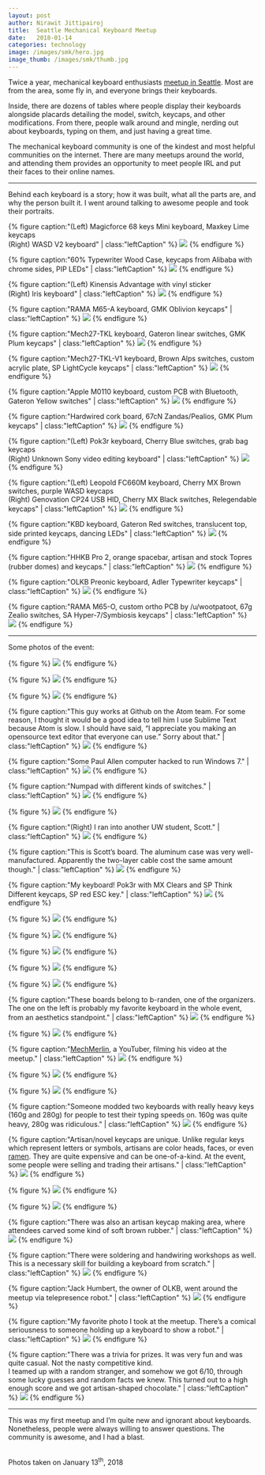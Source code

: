 ```yaml
---
layout: post
author: Nirawit Jittipairoj
title:  Seattle Mechanical Keyboard Meetup
date:   2018-01-14
categories: technology
image: /images/smk/hero.jpg
image_thumb: /images/smk/thumb.jpg
---
```


Twice a year, mechanical keyboard enthusiasts [meetup in Seattle](https://ckeys.org/events/smkmeetup/). Most are from the area, some fly in, and everyone brings their keyboards.

Inside, there are dozens of tables where people display their keyboards alongside placards detailing the model, switch, keycaps, and other modifications. From there, people walk around and mingle, nerding out about keyboards, typing on them, and just having a great time.

The mechanical keyboard community is one of the kindest and most helpful communities on the internet. There are many meetups around the world, and attending them provides an opportunity to meet people IRL and put their faces to their online names.

----

Behind each keyboard is a story; how it was built, what all the parts are, and why the person built it. I went around talking to awesome people and took their portraits.

{% figure caption:"(Left) Magicforce 68 keys Mini keyboard, Maxkey Lime keycaps
<br> (Right) WASD V2 keyboard" | class:"leftCaption" %}
![](/images/smk/p1.jpg)
{% endfigure %}

{% figure caption:"60% Typewriter Wood Case, keycaps from Alibaba with chrome sides, PIP LEDs" | class:"leftCaption" %}
![](/images/smk/p2.jpg)
{% endfigure %}

{% figure caption:"(Left) Kinensis Advantage with vinyl sticker
<br> (Right) Iris keyboard" | class:"leftCaption" %}
![](/images/smk/p3.jpg)
{% endfigure %}

{% figure caption:"RAMA M65-A keyboard, GMK Oblivion keycaps" | class:"leftCaption" %}
![](/images/smk/p4.jpg)
{% endfigure %}

{% figure caption:"Mech27-TKL keyboard, Gateron linear switches, GMK Plum keycaps" | class:"leftCaption" %}
![](/images/smk/p5.jpg)
{% endfigure %}

{% figure caption:"Mech27-TKL-V1 keyboard, Brown Alps switches, custom acrylic plate, SP LightCycle keycaps" | class:"leftCaption" %}
![](/images/smk/p6.jpg)
{% endfigure %}

{% figure caption:"Apple M0110 keyboard, custom PCB with Bluetooth, Gateron Yellow switches" | class:"leftCaption" %}
![](/images/smk/p6-2.jpg)
{% endfigure %}

{% figure caption:"Hardwired cork board, 67cN Zandas/Pealios, GMK Plum keycaps" | class:"leftCaption" %}
![](/images/smk/p7.jpg)
{% endfigure %}

{% figure caption:"(Left) Pok3r keyboard, Cherry Blue switches, grab bag keycaps
<br>(Right) Unknown Sony video editing keyboard" | class:"leftCaption" %}
![](/images/smk/p8.jpg)
{% endfigure %}

{% figure caption:"(Left) Leopold FC660M keyboard, Cherry MX Brown switches, purple WASD keycaps
<br>(Right) Genovation CP24 USB HID, Cherry MX Black switches, Relegendable keycaps" | class:"leftCaption" %}
![](/images/smk/p9.jpg)
{% endfigure %}

{% figure caption:"KBD keyboard, Gateron Red switches, translucent top, side printed keycaps, dancing LEDs" | class:"leftCaption" %}
![](/images/smk/p10.jpg)
{% endfigure %}

{% figure caption:"HHKB Pro 2, orange spacebar, artisan and stock Topres (rubber domes) and keycaps." | class:"leftCaption" %}
![](/images/smk/p11.jpg)
{% endfigure %}

{% figure caption:"OLKB Preonic keyboard, Adler Typewriter keycaps" | class:"leftCaption" %}
![](/images/smk/p12.jpg)
{% endfigure %}

{% figure caption:"RAMA M65-O, custom ortho PCB by /u/wootpatoot, 67g Zealio switches, SA Hyper-7/Symbiosis keycaps" | class:"leftCaption" %}
![](/images/smk/p12-2.jpg)
{% endfigure %}

----

Some photos of the event:

{% figure %}
![](/images/smk/c0.jpg)
{% endfigure %}

{% figure %}
![](/images/smk/c1.jpg)
{% endfigure %}

{% figure %}
![](/images/smk/c2.jpg)
{% endfigure %}

{% figure caption:"This guy works at Github on the Atom team. For some reason, I thought it would be a good idea to tell him I use Sublime Text because Atom is slow. I should have said, “I appreciate you making an opensource text editor that everyone can use.” Sorry about that." | class:"leftCaption" %}
![](/images/smk/c3.jpg)
{% endfigure %}

{% figure caption:"Some Paul Allen computer hacked to run Windows 7." | class:"leftCaption" %}
![](/images/smk/c20.jpg)
{% endfigure %}

{% figure caption:"Numpad with different kinds of switches." | class:"leftCaption" %}
![](/images/smk/c4.jpg)
{% endfigure %}

{% figure %}
![](/images/smk/c5.jpg)
{% endfigure %}

{% figure caption:"(Right) I ran into another UW student, Scott." | class:"leftCaption" %}
![](/images/smk/c6.jpg)
{% endfigure %}

{% figure caption:"This is Scott’s board. The aluminum case was very well-manufactured. Apparently the two-layer cable cost the same amount though." | class:"leftCaption" %}
![](/images/smk/c7.jpg)
{% endfigure %}

{% figure caption:"My keyboard! Pok3r with MX Clears and SP Think Different keycaps, SP red ESC key." | class:"leftCaption" %}
![](/images/smk/c8.jpg)
{% endfigure %}

{% figure %}
![](/images/smk/c9.jpg)
{% endfigure %}

{% figure %}
![](/images/smk/c10.jpg)
{% endfigure %}

{% figure %}
![](/images/smk/c11.jpg)
{% endfigure %}

{% figure %}
![](/images/smk/c12.jpg)
{% endfigure %}

{% figure %}
![](/images/smk/c13.jpg)
{% endfigure %}

{% figure caption:"These boards belong to b-randen, one of the organizers. The one on the left is probably my favorite keyboard in the whole event, from an aesthetics standpoint." | class:"leftCaption" %}
![](/images/smk/c14.jpg)
{% endfigure %}

{% figure %}
![](/images/smk/c15.jpg)
{% endfigure %}

{% figure caption:"[MechMerlin](https://www.youtube.com/channel/UCdfrYMwAJ8LHvy8-j_WIxAw), a YouTuber, filming his video at the meetup." | class:"leftCaption" %}
![](/images/smk/c16.jpg)
{% endfigure %}

{% figure %}
![](/images/smk/c17.jpg)
{% endfigure %}

{% figure %}
![](/images/smk/c18.jpg)
{% endfigure %}

{% figure caption:"Someone modded two keyboards with really heavy keys (160g and 280g) for people to test their typing speeds on. 160g was quite heavy, 280g was ridiculous." | class:"leftCaption" %}
![](/images/smk/c19.jpg)
{% endfigure %}

{% figure caption:"Artisan/novel keycaps are unique. Unlike regular keys which represent letters or symbols, artisans are color heads, faces, or even [ramen](https://imgur.com/gallery/vm7Y2). They are quite expensive and can be one-of-a-kind. At the event, some people were selling and trading their artisans." | class:"leftCaption" %}
![](/images/smk/a1.jpg)
{% endfigure %}

{% figure %}
![](/images/smk/a2.jpg)
{% endfigure %}

{% figure %}
![](/images/smk/a3.jpg)
{% endfigure %}

{% figure caption:"There was also an artisan keycap making area, where attendees carved some kind of soft brown rubber." | class:"leftCaption" %}
![](/images/smk/a4.jpg)
{% endfigure %}

{% figure caption:"There were soldering and handwiring workshops as well. This is a necessary skill for building a keyboard from scratch." | class:"leftCaption" %}
![](/images/smk/solder.jpg)
{% endfigure %}


{% figure caption:"Jack Humbert, the owner of OLKB, went around the meetup via telepresence robot." | class:"leftCaption" %}
![](/images/smk/tele1.jpg)
{% endfigure %}

{% figure caption:"My favorite photo I took at the meetup. There’s a comical seriousness to someone holding up a keyboard to show a robot." | class:"leftCaption" %}
![](/images/smk/tele2.jpg)
{% endfigure %}


{% figure caption:"There was a trivia for prizes. It was very fun and was quite casual. Not the nasty competitive kind.
<br>I teamed up with a random stranger, and somehow we got 6/10, through some lucky guesses and random facts we knew. This turned out to a high enough score and we got artisan-shaped chocolate." | class:"leftCaption" %}
![](/images/smk/trivia.jpg)
{% endfigure %}

----

This was my first meetup and I’m quite new and ignorant about keyboards. Nonetheless, people were always willing to answer questions. The community is awesome, and I had a blast.

<br><span class="black-60">Photos taken on January 13<sup>th</sup>, 2018</span>